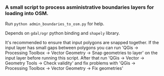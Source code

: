 ### A small script to process asministrative boundaries layers for loading into OSM.

Run `python admin_boundaries_to_osm.py` for help.

Depends on `gdal/ogr` python binding and `shapely` library.

It's recommended to ensure that input polygons are snapped together.
If the input layer has small gaps between polygons you can run 'QGis -> Processing Toolbox -> Vector Geometry -> Snap geometries to layer' on the input layer before running this script. 
After that run 'QGis ->  Vector -> Geometry Tools -> Check validity' and fix problems with 'QGis -> Processing Toolbox -> Vector Geometry -> Fix geometries'